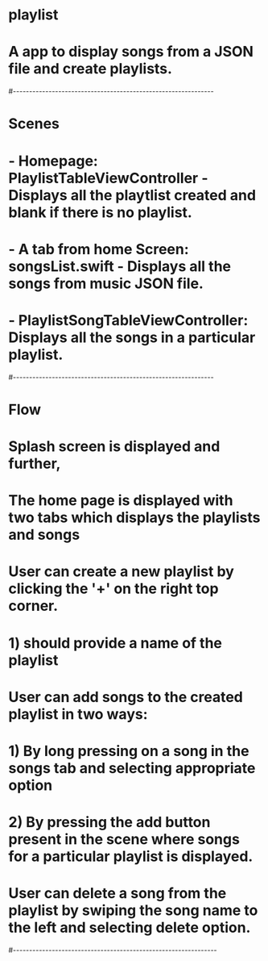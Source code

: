 # playlist
# A app to display songs from a JSON file and create playlists.
#--------------------------------------------------------------
# Scenes
# - Homepage: PlaylistTableViewController - Displays all the playtlist created and blank if there is no playlist.
# - A tab from home Screen: songsList.swift - Displays all the songs from music JSON file.
# - PlaylistSongTableViewController: Displays all the songs in a particular playlist.
#--------------------------------------------------------------
# Flow
# Splash screen is displayed and further,
# The home page is displayed with two tabs which displays the playlists and songs
# User can create a new playlist by clicking the '+' on the right top corner.
#       1) should provide a name of the playlist
# User can add songs to the created playlist in two ways:
#       1) By long pressing on a song in the songs tab and selecting appropriate option
#       2) By pressing the add button present in the scene where songs for a particular playlist is displayed.
# User can delete a song from the playlist by swiping the song name to the left and selecting delete option.
#---------------------------------------------------------------
